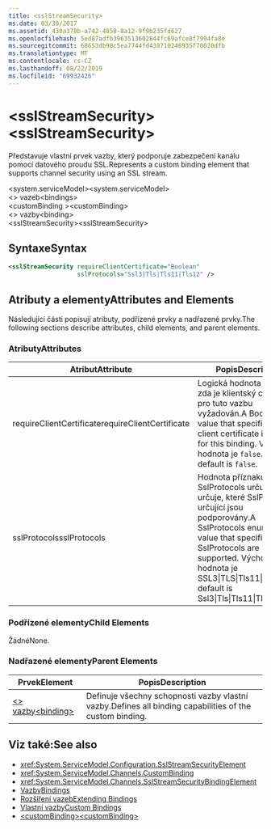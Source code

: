 ```yaml
---
title: <sslStreamSecurity>
ms.date: 03/30/2017
ms.assetid: 430a378b-a742-4858-8a12-9f9b235fd627
ms.openlocfilehash: 5ed87adfb3963513602844fc69afce8f7994fa8e
ms.sourcegitcommit: 68653db98c5ea7744fd438710248935f70020dfb
ms.translationtype: MT
ms.contentlocale: cs-CZ
ms.lasthandoff: 08/22/2019
ms.locfileid: "69932426"
---
```

# <a name="sslstreamsecurity"></a><span data-ttu-id="1c9c4-101">\<sslStreamSecurity></span><span class="sxs-lookup"><span data-stu-id="1c9c4-101">\<sslStreamSecurity></span></span>
<span data-ttu-id="1c9c4-102">Představuje vlastní prvek vazby, který podporuje zabezpečení kanálu pomocí datového proudu SSL.</span><span class="sxs-lookup"><span data-stu-id="1c9c4-102">Represents a custom binding element that supports channel security using an SSL stream.</span></span>  
  
 <span data-ttu-id="1c9c4-103">\<system.serviceModel></span><span class="sxs-lookup"><span data-stu-id="1c9c4-103">\<system.serviceModel></span></span>  
<span data-ttu-id="1c9c4-104">\<> vazeb</span><span class="sxs-lookup"><span data-stu-id="1c9c4-104">\<bindings></span></span>  
<span data-ttu-id="1c9c4-105">\<customBinding ></span><span class="sxs-lookup"><span data-stu-id="1c9c4-105">\<customBinding></span></span>  
<span data-ttu-id="1c9c4-106">\<> vazby</span><span class="sxs-lookup"><span data-stu-id="1c9c4-106">\<binding></span></span>  
<span data-ttu-id="1c9c4-107">\<sslStreamSecurity></span><span class="sxs-lookup"><span data-stu-id="1c9c4-107">\<sslStreamSecurity></span></span>  
  
## <a name="syntax"></a><span data-ttu-id="1c9c4-108">Syntaxe</span><span class="sxs-lookup"><span data-stu-id="1c9c4-108">Syntax</span></span>  
  
```xml  
<sslStreamSecurity requireClientCertificate="Boolean"
                   sslProtocols="Ssl3|Tls|Tls11|Tls12" />
```  
  
## <a name="attributes-and-elements"></a><span data-ttu-id="1c9c4-109">Atributy a elementy</span><span class="sxs-lookup"><span data-stu-id="1c9c4-109">Attributes and Elements</span></span>  
 <span data-ttu-id="1c9c4-110">Následující části popisují atributy, podřízené prvky a nadřazené prvky.</span><span class="sxs-lookup"><span data-stu-id="1c9c4-110">The following sections describe attributes, child elements, and parent elements.</span></span>  
  
### <a name="attributes"></a><span data-ttu-id="1c9c4-111">Atributy</span><span class="sxs-lookup"><span data-stu-id="1c9c4-111">Attributes</span></span>  
  
|<span data-ttu-id="1c9c4-112">Atribut</span><span class="sxs-lookup"><span data-stu-id="1c9c4-112">Attribute</span></span>|<span data-ttu-id="1c9c4-113">Popis</span><span class="sxs-lookup"><span data-stu-id="1c9c4-113">Description</span></span>|  
|---------------|-----------------|  
|<span data-ttu-id="1c9c4-114">requireClientCertificate</span><span class="sxs-lookup"><span data-stu-id="1c9c4-114">requireClientCertificate</span></span>|<span data-ttu-id="1c9c4-115">Logická hodnota určující, zda je klientský certifikát pro tuto vazbu vyžadován.</span><span class="sxs-lookup"><span data-stu-id="1c9c4-115">A Boolean value that specifies if a client certificate is required for this binding.</span></span> <span data-ttu-id="1c9c4-116">Výchozí hodnota je `false`.</span><span class="sxs-lookup"><span data-stu-id="1c9c4-116">The default is `false`.</span></span>|  
|<span data-ttu-id="1c9c4-117">sslProtocols</span><span class="sxs-lookup"><span data-stu-id="1c9c4-117">sslProtocols</span></span>|<span data-ttu-id="1c9c4-118">Hodnota příznaku výčtu SslProtocols určující, která určuje, které SslProtocols určující jsou podporovány.</span><span class="sxs-lookup"><span data-stu-id="1c9c4-118">A SslProtocols enum flag value that specifies which SslProtocols are supported.</span></span> <span data-ttu-id="1c9c4-119">Výchozí hodnota je SSL3&#124;TLS&#124;Tls11&#124;Tls12.</span><span class="sxs-lookup"><span data-stu-id="1c9c4-119">The default is Ssl3&#124;Tls&#124;Tls11&#124;Tls12.</span></span>|  
  
### <a name="child-elements"></a><span data-ttu-id="1c9c4-120">Podřízené elementy</span><span class="sxs-lookup"><span data-stu-id="1c9c4-120">Child Elements</span></span>  
 <span data-ttu-id="1c9c4-121">Žádné</span><span class="sxs-lookup"><span data-stu-id="1c9c4-121">None.</span></span>  
  
### <a name="parent-elements"></a><span data-ttu-id="1c9c4-122">Nadřazené elementy</span><span class="sxs-lookup"><span data-stu-id="1c9c4-122">Parent Elements</span></span>  
  
|<span data-ttu-id="1c9c4-123">Prvek</span><span class="sxs-lookup"><span data-stu-id="1c9c4-123">Element</span></span>|<span data-ttu-id="1c9c4-124">Popis</span><span class="sxs-lookup"><span data-stu-id="1c9c4-124">Description</span></span>|  
|-------------|-----------------|  
|[<span data-ttu-id="1c9c4-125">\<> vazby</span><span class="sxs-lookup"><span data-stu-id="1c9c4-125">\<binding></span></span>](../../../misc/binding.md)|<span data-ttu-id="1c9c4-126">Definuje všechny schopnosti vazby vlastní vazby.</span><span class="sxs-lookup"><span data-stu-id="1c9c4-126">Defines all binding capabilities of the custom binding.</span></span>|  
  
## <a name="see-also"></a><span data-ttu-id="1c9c4-127">Viz také:</span><span class="sxs-lookup"><span data-stu-id="1c9c4-127">See also</span></span>

- <xref:System.ServiceModel.Configuration.SslStreamSecurityElement>
- <xref:System.ServiceModel.Channels.CustomBinding>
- <xref:System.ServiceModel.Channels.SslStreamSecurityBindingElement>
- [<span data-ttu-id="1c9c4-128">Vazby</span><span class="sxs-lookup"><span data-stu-id="1c9c4-128">Bindings</span></span>](../../../wcf/bindings.md)
- [<span data-ttu-id="1c9c4-129">Rozšíření vazeb</span><span class="sxs-lookup"><span data-stu-id="1c9c4-129">Extending Bindings</span></span>](../../../wcf/extending/extending-bindings.md)
- [<span data-ttu-id="1c9c4-130">Vlastní vazby</span><span class="sxs-lookup"><span data-stu-id="1c9c4-130">Custom Bindings</span></span>](../../../wcf/extending/custom-bindings.md)
- [<span data-ttu-id="1c9c4-131">\<customBinding></span><span class="sxs-lookup"><span data-stu-id="1c9c4-131">\<customBinding></span></span>](custombinding.md)
